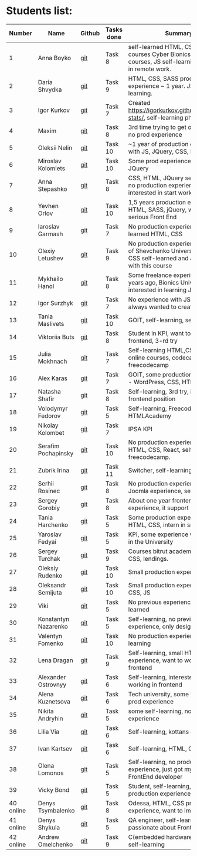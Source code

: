 # Students list:

Number | Name      | Github | Tasks done | Summary
-------|-----------|---------|---------|---------
1 | Anna Boyko | [git](https://github.com/Boyko-Anna) | Task 8 | self-learned HTML, CSS, C# courses Cyber Bionics, some Ruby courses, JS self-learning, interested in remote work.
2 | Daria Shvydka | [git](https://github.com/DariaShvydka) | Task 9  | HTML, CSS, SASS production experience ~ 1 year. JS - self-learning.
3 | Igor Kurkov | [git](https://github.com/IgorKurkov) | Task 7 | Created https://igorkurkov.github.io/kottans-stats/, self-learning php, js, Drupal
4 | Maxim | [git](https://github.com/cidre) | Task 8 | 3rd time trying to get on the course, no prod experience
5 | Oleksii Nelin | [git](https://github.com/Xsorter) | Task 10  | ~1 year of production experience with JS, JQuery, CSS, HTML
6 | Miroslav Kolomiets | [git](https://github.com/iammiro/kottans_frontend) | Task 10  | Some prod experience, layout sites, JQuery
7 | Anna Stepashko | [git](https://github.com/xandzia) | Task 8 | CSS, HTML, JQuery self-education, no production experience, interested in start working
8 | Yevhen Orlov | [git](https://github.com/yevhenorlov) | Task 10 | 1,5 years production experience HTML, SASS, jQuery, want more serious Front End
9 | Iaroslav Garmash | [git](https://github.com/feroxes) | Task 7 | No production experience, self-learned HTML, CSS
10 | Olexiy Letushev | [git](https://github.com/Letushev) | Task 9 | No production experience, student of Shevchenko University, HTML, CSS self-learned and JS started with this course
11 | Mykhailo Hanol | [git](https://github.com/ganolmc) | Task 8 | Some freelance experience about 5 years ago, Bionics University intern, interested in learning JS more
12 | Igor Surzhyk | [git](https://github.com/isurzhyk) | Task 7 | No experience with JS, HTML, CSS, always wanted to create products
13 | Tania Maslivets | [git](https://github.com/Masmik) | Task 10 | GOIT, self-learning, second try
14 | Viktoriia Buts | [git](https://github.com/viktoriiab) | Task 8 | Student in KPI, want to work in frontend, 3-rd try
15 | Julia Mokhnach | [git](https://github.com/juliamokh) | Task 7 | Self-learning HTML,CSS, JS - online courses, codecademy, freecodecamp
16 | Alex Karas | [git](https://github.com/boooeller/kottans_frontend) | Task 7 | GOIT, some production experience - WordPress, CSS, HTML
17 | Natasha Shafir | [git](https://github.com/natashafir) | Task 8 | Self-learning, 3rd try, interested in frontend position
18 | Volodymyr Fedorov | [git](https://github.com/voveus) | Task 5 | Self-learning, Freecodecamp, HTMLAcademy
19 | Nikolay Kolombet | [git](https://github.com/Nick9707) | Task 7 | IPSA KPI
20 | Serafim Pochapinsky | [git](https://github.com/SerafimPoch) | Task 10 | No production experience, JS, HTML, CSS, React, self-learning, freecodecamp.
21 | Zubrik Irina | [git](https://github.com/zubrik1) | Task 11 | Switcher, self-learning, treehouse
22 | Serhii Rosinec | [git](https://github.com/serhii-r) | Task 8 | No production experience, some Joomla experience, self-learning
23 | Sergey Gorobiy | [git](https://github.com/ermondel) | Task 8 | About one year frontend experience, it support
24 | Tania Harchenko | [git](https://github.com/tatianochka) | Task 5 | Some production experience with HTML, CSS, intern in small company
25 | Yaroslav Fedyai | [git](https://github.com/yfedyai/kottans_frontend) | Task 5 | KPI, some experience with frontend in the University
26 | Sergey Turchak | [git](https://github.com/turchak) | Task 9 | Courses bitrut academy - HTML, CSS, lendings.
27 | Oleksiy Rudenko | [git](https://github.com/OleksiyRudenko) | Task 10 | Small production experience
28 | Oleksandr Semijuta | [git](https://github.com/kaizengami) | Task 10 | Small production experience, HTML, CSS, JS
29 | Viki | [git](https://github.com/tori19) | Task 5 | No previous experience, self-learned
30 | Konstantyn Nazarenko | [git](https://github.com/KonstantynNazarenko) | Task 5 | Self-learning, no previous experience, only design
31 | Valentyn Fomenko | [git](https://github.com/val-fom) | Task 10 | No production experience, self-learning
32 | Lena Dragan | [git](https://github.com/lenadgit) | Task 9 | Self-learning, small HTML, CSS experience, want to work in frontend
33 | Alexander Ostrovnyy| [git](https://github.com/A-Ostrovnyy) | Task 6 | Self-learning, interested in start working in frontend
34 | Alena Kuznetsova | [git](https://github.com/alenakuznetsova) | Task 6 | Tech university, some HTML, CSS prod experience
35 | Nikita Andryhin | [git](https://github.com/n1cko22) | Task 5 | some self-learning, no prod experience
36 | Lilia Via | [git](https://github.com/LiliVia/kottans_frontend) | Task 6 | Self-learning, kottans courses
37 | Ivan Kartsev | [git](https://github.com/Refreyd) | Task 6 | Self-learning, HTML, CSS
38 | Olena Lomonos | [git](https://github.com/olomonos) | Task 5 | Self-learning, no production experience, just got my first job as a FrontEnd developer
39 | Vicky Bond | [git](https://github.com/vicktoriabo) | Task 5 | Student, self-learning, no production experience.
40 online | Denys Tsymbalenko | [git](https://github.com/kopkop123) | Task 8 | Odessa, HTML, CSS production experience, want to improve JS
41 online | Denys Shykula | [git](https://github.com/ShykulaD) | Task 5 | QA engineer, self-learning js and passionate about FrontEnd
42 online | Andrew Omelchenko | [git](https://github.com/Andrew-Omelchenko) | Task 9 | C(embedded hardware) experience, self-learning
